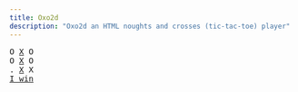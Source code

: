 ```yaml
---
title: Oxo2d 
description: "Oxo2d an HTML noughts and crosses (tic-tac-toe) player"
---
```


<pre class="oxo2d">
O <u>X</u> O
O <u>X</u> O
. <u>X</u> X
<a href="../">I win</a>
</pre>
